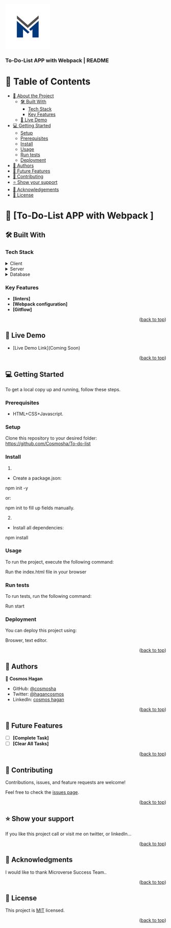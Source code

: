 <a name="readme-top"></a>

<!--


<div align="center">
  <!-- You are encouraged to replace this logo with your own! Otherwise you can also remove it. -->
  <img src="./log.png" alt="logo" width="140"  height="auto" />
  <br/>

  <h3><b>To-Do-List APP with Webpack | README</b></h3>

</div>

<!-- TABLE OF CONTENTS -->

# 📗 Table of Contents

- [📖 About the Project](#about-project)
  - [🛠 Built With](#built-with)
    - [Tech Stack](#tech-stack)
    - [Key Features](#key-features)
  - [🚀 Live Demo](#live-demo)
- [💻 Getting Started](#getting-started)
  - [Setup](#setup)
  - [Prerequisites](#prerequisites)
  - [Install](#install)
  - [Usage](#usage)
  - [Run tests](#run-tests)
  - [Deployment](#triangular_flag_on_post-deployment)
- [👥 Authors](#authors)
- [🔭 Future Features](#future-features)
- [🤝 Contributing](#contributing)
- [⭐️ Show your support](#support)
- [🙏 Acknowledgements](#acknowledgements)
- [📝 License](#license)

<!-- PROJECT DESCRIPTION -->

# 📖 [To-Do-List APP with Webpack ] <a name="about-project"></a>

## 🛠 Built With <a name="built-with"></a>

### Tech Stack <a name="tech-stack"></a>

<details>
  <summary>Client</summary>
  <ul>
    <li><a href="https://w3.org/">HTML</a></li>
  </ul>
  <ul>
    <li><a href="https://w3.org/">CSS 3</a></li>
  </ul>
    <ul>
    <li><a href="https://w3.org/">Javascript</a></li>
  </ul>
    <ul>
    <li><a href="https://npm.org/">npm</a></li>
  </ul>
      <ul>
    <li><a href="https://webpack.org/">webpack</a></li>
  </ul>
</details>

<details>
  <summary>Server</summary>
  <ul>
    <li><a href="#">GitPages</a></li>
  </ul>
</details>

<details>
<summary>Database</summary>
  <ul>
    <li><a href="#">NO Database</a></li>
  </ul>
</details>

<!-- Features -->

### Key Features <a name="key-features"></a>

- **[linters]**
- **[Webpack configuration]**
- **[Gitflow]**

<p align="right">(<a href="#readme-top">back to top</a>)</p>

<!-- LIVE DEMO -->

## 🚀 Live Demo <a name="live-demo"></a>

- [Live Demo Link](Coming Soon)

<p align="right">(<a href="#readme-top">back to top</a>)</p>

<!-- GETTING STARTED -->

## 💻 Getting Started <a name="getting-started"></a>

To get a local copy up and running, follow these steps.

### Prerequisites

- HTML+CSS+Javascript.

### Setup

Clone this repository to your desired folder: https://github.com/Cosmosha/To-do-list

### Install

1.

- Create a package.json:

npm init -y

or:

npm init
to fill up fields manually.

2.

- Install all dependencies:

npm install

### Usage

To run the project, execute the following command:

Run the index.html file in your browser

### Run tests

To run tests, run the following command:

Run start

### Deployment

You can deploy this project using:

Broswer, text editor.

<p align="right">(<a href="#readme-top">back to top</a>)</p>

<!-- AUTHORS -->

## 👥 Authors <a name="authors"></a>

👤 **Cosmos Hagan**

- GitHub: [@cosmosha](https://github.com/cosmosha)
- Twitter: [@hagancosmos](https://twitter.com/hagancosmos)
- LinkedIn: [cosmos hagan](https://linkedin.com/in/cosmoshagan)

<p align="right">(<a href="#readme-top">back to top</a>)</p>

<!-- FUTURE FEATURES -->

## 🔭 Future Features <a name="future-features"></a>

- [ ] **[Complete Task]**
- [ ] **[Clear All Tasks]**

<p align="right">(<a href="#readme-top">back to top</a>)</p>

<!-- CONTRIBUTING -->

## 🤝 Contributing <a name="contributing"></a>

Contributions, issues, and feature requests are welcome!

Feel free to check the [issues page](../../issues/).

<p align="right">(<a href="#readme-top">back to top</a>)</p>

<!-- SUPPORT -->

## ⭐️ Show your support <a name="support"></a>

If you like this project call or visit me on twitter, or linkedIn...

<p align="right">(<a href="#readme-top">back to top</a>)</p>

<!-- ACKNOWLEDGEMENTS -->

## 🙏 Acknowledgments <a name="acknowledgements"></a>

I would like to thank Microverse Success Team..

<p align="right">(<a href="#readme-top">back to top</a>)</p>

<!-- LICENSE -->

## 📝 License <a name="license"></a>

This project is [MIT](./LICENSE) licensed.

<p align="right">(<a href="#readme-top">back to top</a>)</p>
